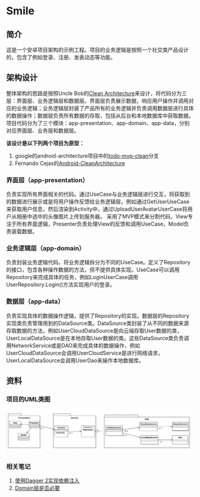 # Smile

## 简介
这是一个安卓项目架构的示例工程。项目的业务逻辑是按照一个社交类产品设计的，包含了例如登录、注册、发表动态等功能。

## 架构设计
整体架构的思路是按照Uncle Bob的[Clean Architecture](https://8thlight.com/blog/uncle-bob/2012/08/13/the-clean-architecture.html)来设计，将代码分为三层：界面层、业务逻辑层和数据层。界面层负责展示数据，响应用户操作并调用对应的业务逻辑；业务逻辑层封装了产品所有的业务逻辑并负责调用数据层进行具体的数据操作；数据层负责所有数据的存取，包括从后台和本地数据库中获取数据。
项目代码分为了三个模块：app-presentation、app-domain、app-data，分别对应界面层、业务层和数据层。

**该设计是以下列两个项目为原型：**

1. google的android-architecture项目中的[todo-mvp-clean](https://github.com/googlesamples/android-architecture/tree/todo-mvp-clean)分支
2. Fernando Cejas的[Android-CleanArchitecture](https://github.com/android10/Android-CleanArchitecture)

### 界面层（app-presentation）
负责实现所有界面相关的代码。通过UseCase与业务逻辑层进行交互，将获取到的数据进行展示或是将用户操作反馈给业务逻辑层，例如通过GetUserUseCase来获取用户信息，然后渲染到Activity中，通过UploadUserAvatarUserCase将用户从相册中选中的头像图片上传到服务器。
采用了MVP模式来分割代码，View专注于所有界面逻辑，Presenter负责处理View的反馈和调用UseCase，Model负责装载数据。

### 业务逻辑层（app-domain）
负责封装业务逻辑代码，将业务逻辑拆分为不同的UseCase。定义了Repository的接口，包含各种操作数据的方法，但不提供具体实现。UseCase可以调用Repository来完成具体的任务，例如LoginUserCase调用UserRepository.Login()方法实现用户的登录。

### 数据层（app-data）
负责实现具体的数据操作逻辑，提供了Repository的实现。数据层的Repository实现类负责管理用到的DataSource类。DataSource类封装了从不同的数据来源存取数据的方法，例如UserCloudDataSource是向云端存取User数据的类，UserLocalDataSource是在本地存取User数据的类。这些DataSource类负责调用NetworkService或是DAO来完成具体的数据操作，例如UserCloudDataSource会调用UserCloudService是进行网络请求，UserLocalDataSource会调用UserDao来操作本地数据库。

## 资料
### 项目的UML类图
![Smile_Uml](smile_class_uml.png)
### 相关笔记
1. [使用Dagger 2实现依赖注入](https://github.com/zxjzerg/Smile/wiki/%E4%BD%BF%E7%94%A8Dagger%E5%AE%9E%E7%8E%B0%E4%BE%9D%E8%B5%96%E6%B3%A8%E5%85%A5)
2. [Domain层是否必要](https://github.com/zxjzerg/Smile/wiki/Domain%E5%B1%82%E7%9A%84%E8%AE%BE%E8%AE%A1%E6%80%9D%E8%B7%AF)
